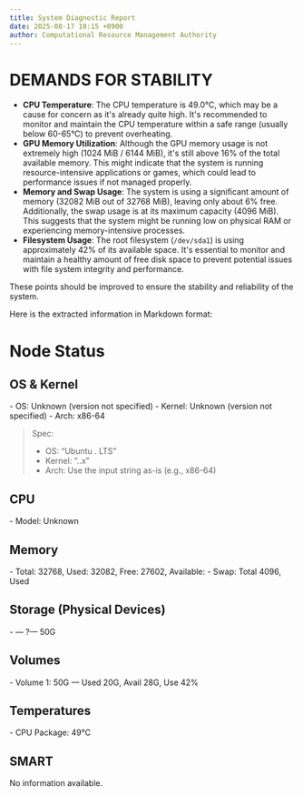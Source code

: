 ```yaml
---
title: System Diagnostic Report
date: 2025-08-17 10:15 +0900
author: Computational Resource Management Authority
---
```

# DEMANDS FOR STABILITY

* **CPU Temperature**: The CPU temperature is 49.0°C, which may be a cause for concern as it's already quite high. It's recommended to monitor and maintain the CPU temperature within a safe range (usually below 60-65°C) to prevent overheating.
* **GPU Memory Utilization**: Although the GPU memory usage is not extremely high (1024 MiB / 6144 MiB), it's still above 16% of the total available memory. This might indicate that the system is running resource-intensive applications or games, which could lead to performance issues if not managed properly.
* **Memory and Swap Usage**: The system is using a significant amount of memory (32082 MiB out of 32768 MiB), leaving only about 6% free. Additionally, the swap usage is at its maximum capacity (4096 MiB). This suggests that the system might be running low on physical RAM or experiencing memory-intensive processes.
* **Filesystem Usage**: The root filesystem (`/dev/sda1`) is using approximately 42% of its available space. It's essential to monitor and maintain a healthy amount of free disk space to prevent potential issues with file system integrity and performance.

These points should be improved to ensure the stability and reliability of the system.

Here is the extracted information in Markdown format:

# Node Status

## OS & Kernel
\- OS: Unknown (version not specified)
\- Kernel: Unknown (version not specified)
\- Arch: x86-64

> Spec:
>
> - OS: “Ubuntu <major>.<minor> LTS”
> - Kernel: “<major>.<minor>.x”
> - Arch: Use the input string as-is (e.g., x86-64)

## CPU
\- Model: Unknown

## Memory
\- Total: 32768, Used: 32082, Free: 27602, Available: 
\- Swap: Total 4096, Used 

## Storage (Physical Devices)
\- — ?— 50G  

## Volumes
\- Volume 1: 50G — Used 20G, Avail 28G, Use 42%

## Temperatures
\- CPU Package: 49°C

## SMART
 No information available.
